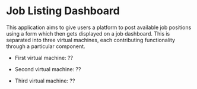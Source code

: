 # Job Listing Dashboard

This application aims to give users a platform to post available job positions using a form which then gets displayed on a job dashboard. This is separated into three virtual machines, each contributing functionality through a particular component. 

- First virtual machine: ??

- Second virtual machine: ??

- Third virtual machine: ??
